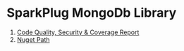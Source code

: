 # SparkPlug MongoDb Library

1. [Code Quality, Security & Coverage Report](https://sonarcloud.io/project/configuration?id=natarajanganapathi_sparkplug-mongodb)
2. [Nuget Path](https://www.nuget.org/packages/SparkPlug.MongoDb/0.0.1)